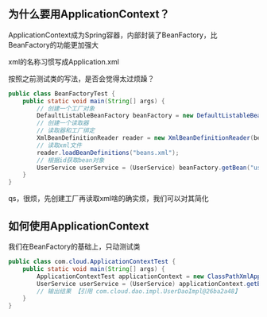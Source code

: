 ## 为什么要用ApplicationContext？

ApplicationContext成为Spring容器，内部封装了BeanFactory，比BeanFactory的功能更加强大

xml的名称习惯写成Application.xml

按照之前测试类的写法，是否会觉得太过烦躁？

```java
public class BeanFactoryTest {
    public static void main(String[] args) {
        // 创建一个工厂对象
        DefaultListableBeanFactory beanFactory = new DefaultListableBeanFactory();
        // 创建一个读取器
        // 读取器和工厂绑定
        XmlBeanDefinitionReader reader = new XmlBeanDefinitionReader(beanFactory);
        // 读取xml文件
        reader.loadBeanDefinitions("beans.xml");
        // 根据id获取bean对象
        UserService userService = (UserService) beanFactory.getBean("userService");
    }
}
```

qs，很烦，先创建工厂再读取xml啥的确实烦，我们可以对其简化

## 如何使用ApplicationContext

我们在BeanFactory的基础上，只动测试类

```java
public class com.cloud.ApplicationContextTest {
    public static void main(String[] args) {
        ApplicationContextTest applicationContext = new ClassPathXmlApplicationContext("Application.xml");
        UserService userService = (UserService) applicationContext.getBean("userService");
        // 输出结果 【引用 com.cloud.dao.impl.UserDaoImpl@26ba2a48】
    }
}
```

## 

